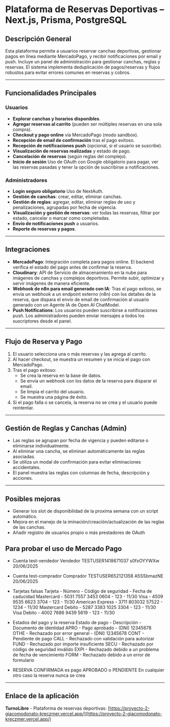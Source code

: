 # Plataforma de Reservas Deportivas – Next.js, Prisma, PostgreSQL

## Descripción General

Esta plataforma permite a usuarios reservar canchas deportivas, gestionar pagos en línea mediante MercadoPago, y recibir notificaciones por email y push. Incluye un panel de administración para gestionar canchas, reglas y reservas. El sistema implementa deduplicación de pagos/reservas y flujos robustos para evitar errores comunes en reservas y cobros.

---

## Funcionalidades Principales

### Usuarios
- **Explorar canchas y horarios disponibles**.
- **Agregar reservas al carrito** (pueden ser múltiples reservas en una sola compra).
- **Checkout y pago online** vía MercadoPago (modo sandbox).
- **Recepción de email de confirmación** tras el pago exitoso.
- **Recepción de notificaciones push** (opcional, si el usuario se suscribe).
- **Visualización de reservas realizadas** y estado de pago.
- **Cancelación de reservas** (según reglas del complejo).
- **Inicio de sesión** Uso de OAuth con Google obligatorio para pagar, ver las reservas pasadas y tener la opción de suscribirse a notificaciones.

### Administradores
- **Login seguro obligatorio** Uso de NextAuth.
- **Gestión de canchas**: crear, editar, eliminar canchas.
- **Gestión de reglas**: agregar, editar, eliminar reglas de uso y penalizaciones, agrupadas por fecha de vigencia.
- **Visualización y gestión de reservas**: ver todas las reservas, filtrar por estado, cancelar o marcar como completadas.
- **Envío de notificaciones push** a usuarios.
- **Reporte de reservas y pagos**.

---

## Integraciones

- **MercadoPago**: Integración completa para pagos online. El backend verifica el estado del pago antes de confirmar la reserva.
- **Cloudinary**: API de Servicio de almacenamiento en la nube para imágenes de canchas y complejos deportivos. Permite subir, optimizar y servir imágenes de manera eficiente.
- **Webhook de n8n para email generado con IA**: Tras el pago exitoso, se envía un webhook a un endpoint externo (n8n) con los detalles de la reserva, que dispara el envío de email de confirmación al usuario generado con un Agente IA de Open AI ChatModel.
- **Push Notifications**: Los usuarios pueden suscribirse a notificaciones push. Los administradores pueden enviar mensajes a todos los suscriptores desde el panel.

---

## Flujo de Reserva y Pago

1. El usuario selecciona una o más reservas y las agrega al carrito.
2. Al hacer checkout, se muestra un resumen y se inicia el pago con MercadoPago.
3. Tras el pago exitoso:
   - Se crea la reserva en la base de datos.
   - Se envía un webhook con los datos de la reserva para disparar el email.
   - Se limpia el carrito del usuario.
   - Se muestra una página de éxito.
4. Si el pago falla o se cancela, la reserva no se crea y el usuario puede reintentar.

---


## Gestión de Reglas y Canchas (Admin)

- Las reglas se agrupan por fecha de vigencia y pueden editarse o eliminarse individualmente.
- Al eliminar una cancha, se eliminan automáticamente las reglas asociadas.
- Se utiliza un modal de confirmación para evitar eliminaciones accidentales.
- El panel muestra las reglas con columnas de fecha, descripción y acciones.

---

## Posibles mejoras
- Generar los slot de disponibilidad de la proxima semana con un script automático.
- Mejora en el manejo de la iminación/creación/actualización de las reglas de las canchas.
- Añadir registro de usuarios propio o más prestadores de OAuth

## Para probar el uso de Mercado Pago
- Cuenta test-vendedor
Vendedor
TESTUSER1418671037
s0fxOYYWXw
20/06/2025

- Cuenta test-comprador
Comprador
TESTUSER652121358
A5SSbmazNE
20/06/2025

- Tarjetas falsas
Tarjeta	- Número - Código de seguridad - Fecha de caducidad
Mastercard - 5031 7557 3453 0604 - 123 - 11/30
Visa - 4509 9535 6623 3704 - 123 - 11/30
American Express - 3711 803032 57522 - 1234 - 11/30
Mastercard Debito - 5287 3383 1025 3304 - 123 - 11/30
Visa Debito - 4002 7686 9439 5619 - 123 - 11/30

- Estados del pago y la reserva
Estado de pago - Descripción - Documento de identidad
APRO - Pago aprobado - (DNI) 12345678
OTHE - Rechazado por error general - (DNI) 12345678
CONT - Pendiente de pago
CALL - Rechazado con validación para autorizar
FUND - Rechazado por importe insuficiente
SECU - Rechazado por código de seguridad inválido
EXPI - Rechazado debido a un problema de fecha de vencimiento
FORM - Rechazado debido a un error de formulario
- RESERVA CONFIRMADA es pago APROBADO o PENDIENTE
En cualquier otro caso la reserva nunca se crea

---

## Enlace de la aplicación

**TurnoLibre** - Plataforma de reservas deportivas: [https://proyecto-2-giacomodonato-kreczmer.vercel.app/](https://proyecto-2-giacomodonato-kreczmer.vercel.app/)

